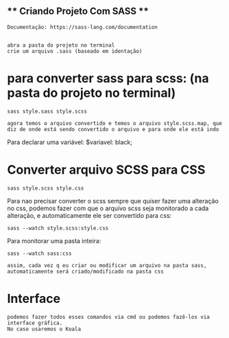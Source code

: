 ## ** Criando Projeto Com SASS **

    Documentação: https://sass-lang.com/documentation
    

    abra a pasta do projeto no terminal
    crie um arquivo .sass (baseado em identação)

# para converter sass para scss: (na pasta do projeto no terminal) 
    sass style.sass style.scss

    agora temos o arquivo convertido e temos o arquivo style.scss.map, que diz de onde está sendo convertido o arquivo e para onde ele está indo 

Para declarar uma variável: 
    $variavel: black;

# Converter arquivo SCSS para CSS
    sass style.scss style.css

Para nao precisar converter o scss sempre que quiser fazer uma alteração no css, podemos fazer com que o arquivo scss seja monitorado a cada alteração, e automaticamente ele ser convertido para css:

    sass --watch style.scss:style.css

Para monitorar uma pasta inteira:

    sass --watch sass:css

    assim, cada vez q eu criar ou modificar um arquivo na pasta sass, automaticamente será criado/modificado na pasta css

# Interface

    podemos fazer todos esses comandos via cmd ou podemos fazê-los via interface gráfica.
    No caso usaremos o Koala